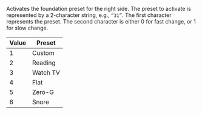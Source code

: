 Activates the foundation preset for the right side. The preset to activate is represented by a 2-character string, e.g., `“31”`. 
The first character represents the preset. 
The second character is either 0 for fast change, or 1 for slow change.

| Value | Preset |
| ---- | ---- |
| 1 | Custom |
| 2 | Reading |
| 3 | Watch TV |
| 4 | Flat |
| 5 | Zero-G |
| 6 | Snore |